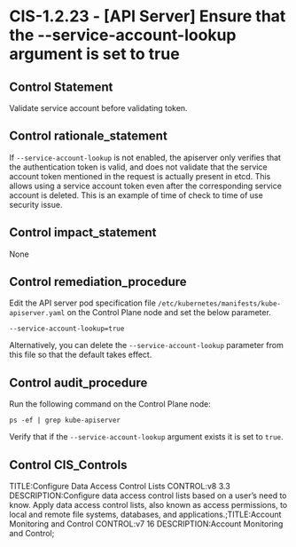 # CIS-1.2.23 - \[API Server\] Ensure that the --service-account-lookup argument is set to true

## Control Statement

Validate service account before validating token.

## Control rationale_statement

If `--service-account-lookup` is not enabled, the apiserver only verifies that the authentication token is valid, and does not validate that the service account token mentioned in the request is actually present in etcd. This allows using a service account token even after the corresponding service account is deleted. This is an example of time of check to time of use security issue.

## Control impact_statement

None

## Control remediation_procedure

Edit the API server pod specification file `/etc/kubernetes/manifests/kube-apiserver.yaml` on the Control Plane node and set the below parameter. 

```
--service-account-lookup=true
```

Alternatively, you can delete the `--service-account-lookup` parameter from this file so that the default takes effect.

## Control audit_procedure

Run the following command on the Control Plane node:

```
ps -ef | grep kube-apiserver
```

Verify that if the `--service-account-lookup` argument exists it is set to `true`.

## Control CIS_Controls

TITLE:Configure Data Access Control Lists CONTROL:v8 3.3 DESCRIPTION:Configure data access control lists based on a user’s need to know. Apply data access control lists, also known as access permissions, to local and remote file systems, databases, and applications.;TITLE:Account Monitoring and Control CONTROL:v7 16 DESCRIPTION:Account Monitoring and Control;
